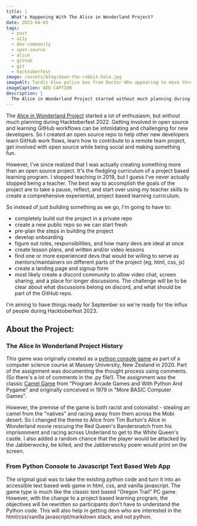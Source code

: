 ```yaml
---
title: |
  What's Happening With The Alice in Wonderland Project?
date: 2023-04-03
tags:
  - post
  - a11y
  - dev-community
  - open-source
  - alice
  - github
  - git
  - hacktoberfest
image: /assets/blog/down-the-rabbit-hole.jpg
imageAlt: Tardis blue police box from Doctor Who appearing to move through space. The stylized photo is a purplish blue.
imageCaption: ADD CAPTION
description: |
  The Alice in Wonderland Project started without much planning during Hacktoberfest 2022. Learning GitHub workflows and how to work as part of team building a project can be intimidating and challenging for new developers. So I created an open source repo to help other new developers learn GitHub work flows, learn how to contribute to a remote team project, get involved with open source while being social and making something fun. However, I've since realized that I was actually creating something more than an open source project. It's the fledgling curriculum of a project based learning program.
---
```

The [Alice in Wonderland Project](https://github.com/GingerKiwi/alice-game) started a lot of enthusiasm, but without much planning during Hacktoberfest 2022. Getting involved in open source and learning GitHub workflows can be intimidating and challenging for new developers. So I created an open source repo to help other new developers learn GitHub work flows, learn how to contribute to a remote team project, get involved with open source while being social and making something fun.

However, I've since realized that I was actually creating something more than an open source project. It's the fledgling curriculum of a project based learning program. I stopped teaching in 2019, but I guess I've never actually stopped being a teacher. The best way to accomplish the goals of the project are to take a pause, reflect, and start over using my teacher skills to create a comprehensive experiential, project based learning curriculum.

So instead of just building something as we go, I'm going to have to:
- completely build out the project in a private repo
- create a new public repo so we can start fresh
- pre-plan the steps in building the project
- develop onboarding 
- figure out roles, responsibilities, and how many devs are ideal at once
- create lesson plans,  and written and/or video lessons
- find one or more experienced devs that would be willing to serve as mentors/maintainers on different parts of the project (eg, html, css, js)
- create a landing page and signup form
- most likely create a discord community to allow video chat, screen sharing, and a place for longer discussions. The challenge will be to be clear about what discussions belong on discord, and what should be part of the GitHub repo.

I'm aiming to have things ready for September so we're ready for the influx of people during Hacktoberfest 2023.

## About the Project:

### The Alice In Wonderland Project History

This game was originally created as a [python console game](https://github.com/GingerKiwi/alice-game/blob/main/159.172_AliceStealsBandersnatchGame.py) as part of a computer science course at Massey University, New Zealand in 2020. Part of the assignment was documenting the thought process using comments. (So there's a lot of comments in the .py file!). The assignment was the classic [Camel Game](http://programarcadegames.com/index.php?lang=en&chapter=lab_camel) from "Program Arcade Games and With Python And Pygame" and originally conceived in 1979 in "More BASIC Computer Games".

However, the premise of the game is both racist and colonialist - stealing an camel from the "natives" and racing away from them across the Mobi desert. So I changed the theme to Alice from Tim Burton's Alice in Wonderland movie rescuing the Red Queen's Bandersnatch from his imprisonment and racing across Underland to get to the White Queen's castle. I also added a random chance that the player would be attacked by the Jabberwocky, be killed, and the Jabberwocky poem would print on the screen.

### From Python Console to Javascript Text Based Web App

The original goal was to take the existing python code and turn it into an accessible text based web game in html, css, and vanilla javascript. The game type is much like the classic text based "Oregon Trail" PC game.  However, with the change to a project based learning program, the objectives will be rewritten so participants don't have to understand the Python code. This will also help in getting devs who are interested in the html/css/vanilla javascript/markdown stack, and not python.